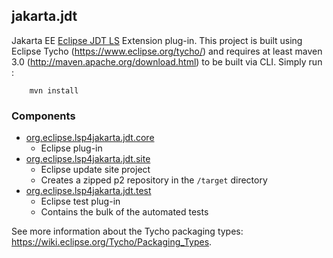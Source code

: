 ## jakarta.jdt
Jakarta EE [Eclipse JDT LS](https://github.com/eclipse/eclipse.jdt.ls) Extension plug-in.
This project is built using Eclipse Tycho (https://www.eclipse.org/tycho/) and requires at least maven 3.0 (http://maven.apache.org/download.html) to be built via CLI. 
Simply run :
```
    mvn install
```
### Components 

- [org.eclipse.lsp4jakarta.jdt.core](./org.eclipse.lsp4jakarta.jdt.core) 
    - Eclipse plug-in
- [org.eclipse.lsp4jakarta.jdt.site](./org.eclipse.lsp4jakarta.jdt.site) 
    - Eclipse update site project
    - Creates a zipped p2 repository in the `/target` directory
- [org.eclipse.lsp4jakarta.jdt.test](./org.eclipse.lsp4jakarta.jdt.test) 
    - Eclipse test plug-in 
    - Contains the bulk of the automated tests

See more information about the Tycho packaging types: https://wiki.eclipse.org/Tycho/Packaging_Types. 